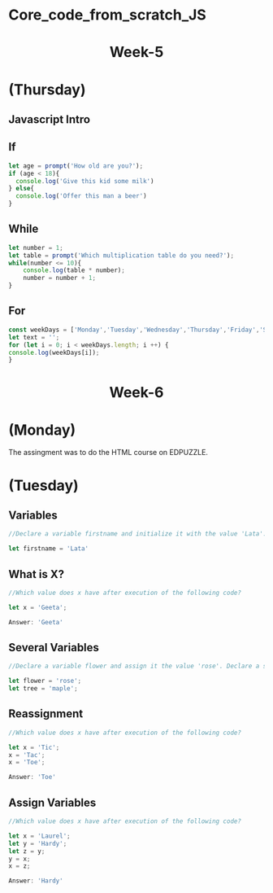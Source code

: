 # Core_code_from_scratch_JS

<h1 align="center">Week-5</h1>

# (Thursday)
## Javascript Intro
## If
```javascript
let age = prompt('How old are you?');
if (age < 18){
  console.log('Give this kid some milk')
} else{
  console.log('Offer this man a beer')
} 
```

## While
```javascript
let number = 1;
let table = prompt('Which multiplication table do you need?');
while(number <= 10){
    console.log(table * number);
    number = number + 1;
}
```

## For
```javascript
const weekDays = ['Monday','Tuesday','Wednesday','Thursday','Friday','Saturdar','Sunday']
let text = '';
for (let i = 0; i < weekDays.length; i ++) {
console.log(weekDays[i]);
} 
```

<h1 align="center">Week-6</h1>

# (Monday)

The assingment was to do the HTML course on EDPUZZLE.

# (Tuesday)

## Variables
```javascript
//Declare a variable firstname and initialize it with the value 'Lata'.

let firstname = 'Lata'
```
## What is X?
```javascript
//Which value does x have after execution of the following code?

let x = 'Geeta';

Answer: 'Geeta'
```
## Several Variables
```javascript
//Declare a variable flower and assign it the value 'rose'. Declare a second variable tree and assign it the value 'maple'.

let flower = 'rose';
let tree = 'maple';
```
## Reassignment
```javascript
//Which value does x have after execution of the following code?

let x = 'Tic';
x = 'Tac';
x = 'Toe';

Answer: 'Toe'
```
## Assign Variables

```javascript
//Which value does x have after execution of the following code?

let x = 'Laurel';
let y = 'Hardy';
let z = y;
y = x;
x = z;

Answer: 'Hardy'
```
